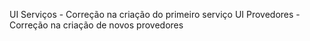 UI Serviços - Correção na criação do primeiro serviço
UI Provedores - Correção na criação de novos provedores
